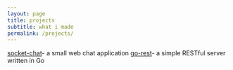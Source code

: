 ```yaml
---
layout: page
title: projects
subtitle: what i made
permalink: /projects/
---
```


[socket-chat](https://github.com/actoris/socket-chat)- a small web chat application
[go-rest](https://github.com/actoris/go-rest)- a simple RESTful server written in Go
